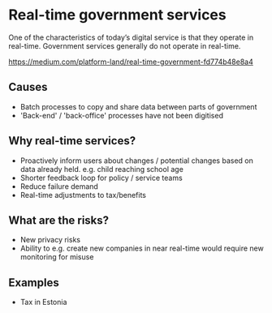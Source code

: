 # Real-time government services
One of the characteristics of today’s digital service is that they operate in real-time. Government services generally do not operate in real-time.

https://medium.com/platform-land/real-time-government-fd774b48e8a4

## Causes

* Batch processes to copy and share data between parts of government
* 'Back-end' / 'back-office' processes have not been digitised

## Why real-time services?

* Proactively inform users about changes / potential changes based on data already held. e.g. child reaching school age
* Shorter feedback loop for policy / service teams
* Reduce failure demand
* Real-time adjustments to tax/benefits

## What are the risks?

* New privacy risks
* Ability to e.g. create new companies in near real-time would require new monitoring for misuse

## Examples

* Tax in Estonia
